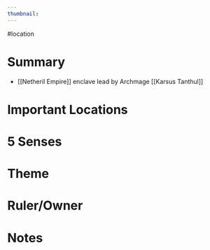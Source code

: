 ```yaml
---
thumbnail:
---
```

#location
# Summary
-   [[Netheril Empire]] enclave lead by Archmage [[Karsus Tanthul]]


# Important Locations
# 5 Senses
# Theme
# Ruler/Owner
# Notes
